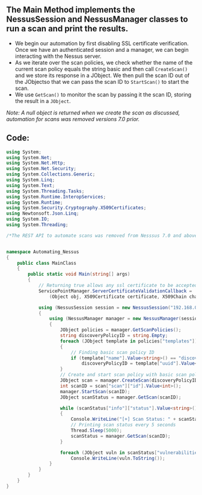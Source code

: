## The Main Method implements the NessusSession and NessusManager classes to run a scan and print the results.

* We begin our automation by first disabling SSL certificate verification. Once we have an authenticated session and a manager, we can begin interacting with the Nessus server.
* As we iterate over the scan policies, we check whether the name of the current scan policy
equals the string basic and then  call `CreateScan()` and we store its response in a JObject. We then pull the scan ID out of the JObjectso that we can pass the scan ID to `StartScan()` to start the scan.
* We use `GetScan()` to monitor the scan by passing it the scan ID, storing the result in a `JObject`.

_Note: A null object is returned when we create the scan as discussed,  automation for scans was removed versions 7.0 prior._

## Code:

```csharp
using System;
using System.Net;
using System.Net.Http;
using System.Net.Security;
using System.Collections.Generic;
using System.Linq;
using System.Text;
using System.Threading.Tasks;
using System.Runtime.InteropServices;
using System.Runtime;
using System.Security.Cryptography.X509Certificates;
using Newtonsoft.Json.Linq;
using System.IO;
using System.Threading;

/*The REST API to automate scans was removed from Nesssus 7.0 and above. If you need to launch scans in an automated way, you would have to upgrade to Tenable.io or Tenable.sc which have full API integrations*/


namespace Automating_Nessus
{
    public class MainClass
    {
        public static void Main(string[] args)
        {
            // Returning true allows any ssl certificate to be accepted by disabling ssl verification
            ServicePointManager.ServerCertificateValidationCallback =
                (Object obj, X509Certificate certificate, X509Chain chain, SslPolicyErrors errors) => true;

            using (NessusSession session = new NessusSession("192.168.0.113", "username", "password"))
            {
                using (NessusManager manager = new NessusManager(session))
                {
                    JObject policies = manager.GetScanPolicies();
                    string discoveryPolicyID = string.Empty;
                    foreach (JObject template in policies["templates"])
                    {
                        // Finding basic scan policy ID
                        if (template["name"].Value<string>() == "discovery")
                            discoveryPolicyID = template["uuid"].Value<string>();
                    }
                    // Create and start scan policy with basic scan policy ID
                    JObject scan = manager.CreateScan(discoveryPolicyID, "192.168.0.0/24", "A Basic Network Scan", "A full sysytem scan suitable for any host.");
                    int scanID = scan["scan"]["id"].Value<int>();
                    manager.StartScan(scanID);
                    JObject scanStatus = manager.GetScan(scanID);

                    while (scanStatus["info"]["status"].Value<string>() != "completed")
                    {
                        Console.WriteLine("[+] Scan Status: " + scanStatus["info"]["status"].Value<string>());
                        // Printing scan status every 5 seconds
                        Thread.Sleep(5000);
                        scanStatus = manager.GetScan(scanID);
                    }

                    foreach (JObject vuln in scanStatus["vulnerabilities"])
                        Console.WriteLine(vuln.ToString());
                }
            }
        }
    }
}
```
